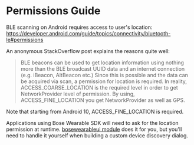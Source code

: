 # Permissions Guide

BLE scanning on Android requires access to user's location: https://developer.android.com/guide/topics/connectivity/bluetooth-le#permissions

An anonymous StackOverflow post explains the reasons quite well:

> BLE beacons can be used to get location information using nothing more than the BLE broadcast UUID data and an internet connection (e.g. iBeacon, AltBeacon etc.) Since this is possible and the data can be acquired via scan, a permission for location is required. In reality, ACCESS_COARSE_LOCATION is the required level in order to get NetworkProvider level of permission. By using, ACCESS_FINE_LOCATION you get NetworkProvider as well as GPS.

Note that starting from Android 10, ACCESS_FINE_LOCATION is required.

Applications using Bose Wearable SDK will need to ask for the location permission at runtime. [bosewearableui module](Usage.md#with-bosewearableui) does it for you, but you'll need to handle it yourself when building a custom device discovery dialog.
